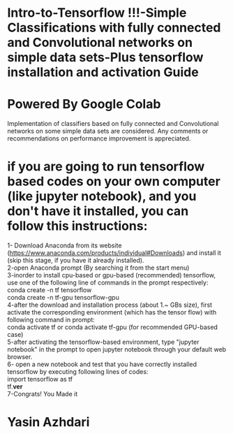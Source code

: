 # Intro-to-Tensorflow !!!-Simple Classifications with fully connected and Convolutional networks on simple data sets-Plus tensorflow installation and activation Guide
# Powered By Google Colab
Implementation of  classifiers based on fully connected and Convolutional networks on some simple data sets are considered.
Any comments or recommendations on performance improvement is appreciated.

# if you are going to run tensorflow based codes on your own computer (like jupyter notebook), and you don't have it installed, you can follow this instructions:
1- Download Anaconda from its website (https://www.anaconda.com/products/individual#Downloads) and install it (skip this stage, if you have it already installed).<br />
2-open Anaconda prompt (By searching it from the start menu)<br />
3-inorder to install cpu-based or gpu-based (recommended) tensorflow, use one of the following line of commands in the prompt respectively:<br />
conda create -n tf tensorflow<br />
conda create -n tf-gpu tensorflow-gpu<br />
4-after the download and installation process (about 1.~ GBs size), first activate the corresponding environment (which has the tensor flow) with following command in prompt:<br />
conda activate tf or conda activate tf-gpu (for recommended GPU-based case)<br />
5-after activating the tensorflow-based environment, type "jupyter notebook" in the prompt to open jupyter notebook through your default web browser.<br />
6- open a new notebook and test that you have correctly installed tensorflow by executing following lines of codes:<br />
import tensorflow as tf<br />
tf.__ver__<br />
7-Congrats! You Made it<br />
# Yasin Azhdari<br />
